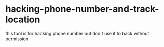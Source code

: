 # hacking-phone-number-and-track-location
this tool is for hacking phone number but don't use it to hack without permission
